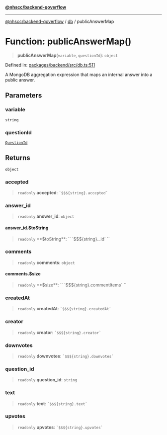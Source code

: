[**@nhscc/backend-qoverflow**](../../README.md)

***

[@nhscc/backend-qoverflow](../../README.md) / [db](../README.md) / publicAnswerMap

# Function: publicAnswerMap()

> **publicAnswerMap**(`variable`, `questionId`): `object`

Defined in: [packages/backend/src/db.ts:511](https://github.com/nhscc/qoverflow.api.hscc.bdpa.org/blob/e58635515aaccbecfff868b37cbae9a64bb762c2/packages/backend/src/db.ts#L511)

A MongoDB aggregation expression that maps an internal answer into a public
answer.

## Parameters

### variable

`string`

### questionId

[`QuestionId`](../interfaces/QuestionId.md)

## Returns

`object`

### accepted

> `readonly` **accepted**: `` `$$${string}.accepted` ``

### answer\_id

> `readonly` **answer\_id**: `object`

#### answer\_id.$toString

> `readonly` **$toString**: `` `$$${string}._id` ``

### comments

> `readonly` **comments**: `object`

#### comments.$size

> `readonly` **$size**: `` `$$${string}.commentItems` ``

### createdAt

> `readonly` **createdAt**: `` `$$${string}.createdAt` ``

### creator

> `readonly` **creator**: `` `$$${string}.creator` ``

### downvotes

> `readonly` **downvotes**: `` `$$${string}.downvotes` ``

### question\_id

> `readonly` **question\_id**: `string`

### text

> `readonly` **text**: `` `$$${string}.text` ``

### upvotes

> `readonly` **upvotes**: `` `$$${string}.upvotes` ``
